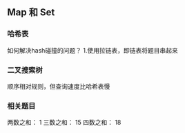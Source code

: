 ## Map 和 Set

### 哈希表
如何解决hash碰撞的问题？
1.使用拉链表，即链表将题目串起来

### 二叉搜索树
顺序相对规则，但查询速度比哈希表慢


### 相关题目
两数之和： 1
三数之和： 15
四数之和： 18
